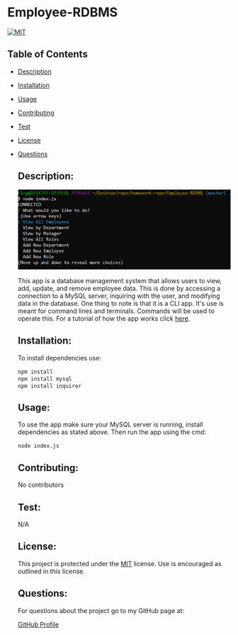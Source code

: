   # Employee-RDBMS

  [![MIT](https://img.shields.io/badge/License-MIT-yellow.svg)](https://opensource.org/licenses/MIT)

  ## Table of Contents

* [Description](#description) 

* [Installation](#installation) 

* [Usage](#usage) 

* [Contributing](#contributing) 

* [Test](#test) 

* [License](#license) 

* [Questions](#questions) 

  ## Description:
  ![](./misc/employee-rdbms.PNG)
  
  This app is a database management system that allows users to view, add, update, and remove employee data. This is done by accessing a connection to a MySQL server, inquiring with the user, and modifying data in the database. One thing to note is that it is a CLI app. It's use is meant for command lines and terminals. Commands will be used to operate this. For a tutorial of how the app works click [here](https://www.youtube.com/watch?v=oQ5A-X3AnkA&t=5s&ab_channel=KingTing).
  ## Installation: 
  To install dependencies use:
    
      npm install 
      npm install mysql
      npm install inquirer
      
  ## Usage:
  To use the app make sure your MySQL server is running, install dependencies as stated above. Then run the app using the cmd:
      
      node index.js
        
  ## Contributing: 
  No contributors
  ## Test: 
  N/A
  ## License:  

  This project is protected under the [MIT](https://opensource.org/licenses/MIT) license. Use is encouraged as outlined in this license.

  ## Questions: 
  For questions about the project go to my GitHub page at:

  [GitHub Profile](https://github.com/Nardacyon)

